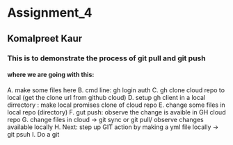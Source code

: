 # Assignment_4

## Komalpreet Kaur

### This is to demonstrate the process of git pull and git push
#### where we are going with this:

A. make some files here
B. cmd line: gh login auth <Path>
C. gh clone cloud repo to local (get the clone url from github cloud)
D. setup gh client in a local dirrectory : make local promises clone of cloud repo
E. change some files in local repo (directory)
F. gut push: observe the change is avaible in GH cloud repo
G. change files in cloud -> git sync or git pull/ observe changes available locally
H. Next: step up GIT action by making a yml file locally -> git psuh
I. Do a git 
